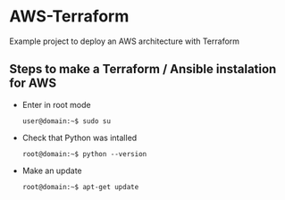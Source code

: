 # AWS-Terraform
Example project to deploy an AWS architecture with Terraform

## Steps to make a Terraform / Ansible instalation for AWS
* Enter in root mode
  ```console
  user@domain:~$ sudo su
  ```
* Check that Python was intalled
  ```console
  root@domain:~$ python --version
  ```
* Make an update
  ```console
  root@domain:~$ apt-get update
  ```
